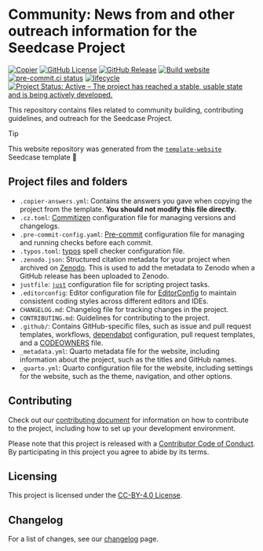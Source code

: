 

# Community: News from and other outreach information for the Seedcase Project

[![Copier](https://img.shields.io/endpoint?url=https://raw.githubusercontent.com/copier-org/copier/master/img/badge/badge-grayscale-inverted-border-teal.json?raw=true.svg)](https://github.com/copier-org/copier)
[![GitHub
License](https://img.shields.io/github/license/seedcase-project/community.svg)](https://github.com/seedcase-project/community/blob/main/LICENSE.md)
[![GitHub
Release](https://img.shields.io/github/v/release/seedcase-project/community.svg)](https://github.com/seedcase-project/community/releases/latest)
[![Build
website](https://github.com/seedcase-project/community/actions/workflows/build-website.yml/badge.svg)](https://github.com/seedcase-project/community/actions/workflows/build-website.yml)
[![pre-commit.ci
status](https://results.pre-commit.ci/badge/github/seedcase-project/community/main.svg)](https://results.pre-commit.ci/latest/github/seedcase-project/community/main)
[![lifecycle](https://lifecycle.r-lib.org/articles/figures/lifecycle-experimental.svg)](https://lifecycle.r-lib.org/articles/stages.html#experimental)
[![Project Status: Active – The project has reached a stable, usable
state and is being actively
developed.](https://www.repostatus.org/badges/latest/active.svg)](https://www.repostatus.org/#active)

This repository contains files related to community building,
contributing guidelines, and outreach for the Seedcase Project.

> [!TIP]
>
> This website repository was generated from the
> [`template-website`](https://github.com/seedcase-project/template-website)
> Seedcase template :tada:

## Project files and folders

- `.copier-answers.yml`: Contains the answers you gave when copying the
  project from the template. **You should not modify this file
  directly.**
- `.cz.toml`:
  [Commitizen](https://commitizen-tools.github.io/commitizen/)
  configuration file for managing versions and changelogs.
- `.pre-commit-config.yaml`: [Pre-commit](https://pre-commit.com/)
  configuration file for managing and running checks before each commit.
- `.typos.toml`: [typos](https://github.com/crate-ci/typos) spell
  checker configuration file.
- `.zenodo.json`: Structured citation metadata for your project when
  archived on [Zenodo](https://zenodo.org/). This is used to add the
  metadata to Zenodo when a GitHub release has been uploaded to Zenodo.
- `justfile`: [`just`](https://just.systems/man/en/) configuration file
  for scripting project tasks.
- `.editorconfig`: Editor configuration file for
  [EditorConfig](https://editorconfig.org/) to maintain consistent
  coding styles across different editors and IDEs.
- `CHANGELOG.md`: Changelog file for tracking changes in the project.
- `CONTRIBUTING.md`: Guidelines for contributing to the project.
- `.github/`: Contains GitHub-specific files, such as issue and pull
  request templates, workflows,
  [dependabot](https://docs.github.com/en/code-security/getting-started/dependabot-quickstart-guide)
  configuration, pull request templates, and a
  [CODEOWNERS](https://docs.github.com/en/repositories/managing-your-repositorys-settings-and-features/customizing-your-repository/about-code-owners)
  file.
- `_metadata.yml`: Quarto metadata file for the website, including
  information about the project, such as the titles and GitHub names.
- `_quarto.yml`: Quarto configuration file for the website, including
  settings for the website, such as the theme, navigation, and other
  options.

## Contributing

Check out our [contributing document](CONTRIBUTING.md) for information
on how to contribute to the project, including how to set up your
development environment.

Please note that this project is released with a [Contributor Code of
Conduct](CODE_OF_CONDUCT.md). By participating in this project you agree
to abide by its terms.

## Licensing

This project is licensed under the [CC-BY-4.0 License](LICENSE.md).

## Changelog

For a list of changes, see our [changelog](CHANGELOG.md) page.
